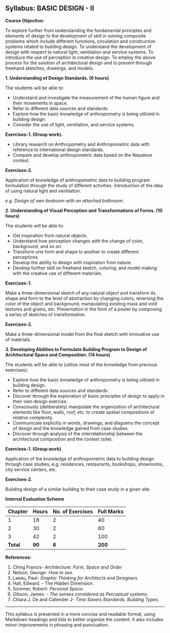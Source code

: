 ## Syllabus: BASIC DESIGN - II

**Course Objective:**

To explore further from understanding the fundamental principles and elements of design to the development of skill in solving composite problems which include different functions, circulation and construction systems related to building design. To understand the development of design with respect to natural light, ventilation and service systems. To introduce the use of perception in creative design. To employ the above process for the solution of architectural design and to present through freehand sketches, drawings, and models.

**1. Understanding of Design Standards. (6 hours)**

The students will be able to:

* Understand and investigate the measurement of the human figure and their movements in space.
* Refer to different data sources and standards.
* Explore how the basic knowledge of anthropometry is being utilized in building design.
* Consider the use of light, ventilation, and service systems.

**Exercises-1. (Group work).**

* Library research on Anthropometry and Anthropometric data with reference to international design standards.
* Compare and develop anthropometric data based on the Nepalese context.

**Exercises-2.**

Application of knowledge of anthropometric data to building program formulation through the study of different activities. Introduction of the idea of using natural light and ventilation. 

*e.g. Design of own bedroom with an attached bathroom.*

**2. Understanding of Visual Perception and Transformations of Forms. (10 hours)**

The students will be able to:

* Get inspiration from natural objects.
* Understand how perception changes with the change of color, background, and so on.
* Transform one form and shape to another to create different perceptions.
* Develop the ability to design with inspiration from nature.
* Develop further skill on freehand sketch, coloring, and model making with the creative use of different materials.

**Exercises-1.**

Make a three-dimensional sketch of any natural object and transform its shape and form to the level of abstraction by changing colors, reversing the color of the object and background, manipulating existing mass and void textures and grains, etc. Presentation in the form of a poster by composing a series of sketches of transformation.

**Exercises-2.**

Make a three-dimensional model from the final sketch with innovative use of materials.

**3. Developing Abilities to Formulate Building Program to Design of Architectural Space and Composition. (14 hours)**

The students will be able to (utilize most of the knowledge from previous exercises):

* Explore how the basic knowledge of anthropometry is being utilized in building design.
* Refer to different data sources and standards.
* Discover through the exploration of basic principles of design to apply in their own design exercise.
* Consciously (deliberately) manipulate the organization of architectural elements like floor, walls, roof, etc. to create spatial compositions of relative complexity.
* Communicate explicitly in words, drawings, and diagrams the concept of design and the knowledge gained from case studies.
* Discover through analysis of the interrelationship between the architectural composition and the context (site).

**Exercises-1. (Group work)**

Application of the knowledge of anthropometric data to building design through case studies, e.g. residences, restaurants, bookshops, showrooms, city service centers, etc.

**Exercises-2.**

Building design of a similar building to their case study in a given site.

**Internal Evaluation Scheme**

| Chapter | Hours | No. of Exercises | Full Marks |
|---|---|---|---|
| 1 | 18 | 2 | 40 |
| 2 | 30 | 2 | 60 |
| 3 | 42 | 2 | 100 |
| **Total** | **90** | **6** | **200** |

**References:**

1. Ching Francis- *Architecture: Form, Space and Order*
2. Nelson, George- *How to see.*
3. Laeau, Paul- *Graphic Thinking for Architects and Designers*.
4. Hall, Edward. - The Hidden Dimension.
5. Sommer, Robert- *Personal Space.*
6. Gibson, James. - *The senses considered as Perceptual systems.*
7. Chiara J. De and Callender J- *Time Savers Standards, Building Types*. 

***

This syllabus is presented in a more concise and readable format, using Markdown headings and lists to better organize the content. It also includes minor improvements in phrasing and punctuation.